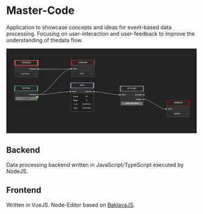 # Master-Code

Application to showcase concepts and ideas for event-based data processing.
Focusing on user-interaction and user-feedback to improve the understanding of thedata flow.
 
![example](docs/img/S7frblKawa.gif)

## Backend
Data processing backend written in JavaScript/TypeScript executed by NodeJS.
## Frontend
Written in VueJS.
Node-Editor based on [BaklavaJS](https://github.com/newcat/baklavajs).
